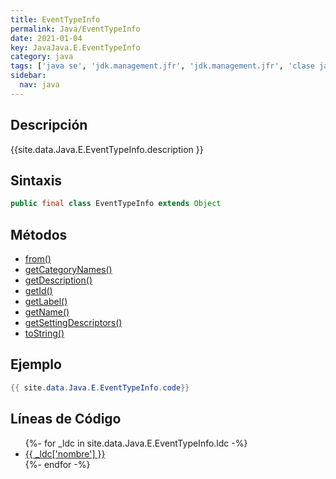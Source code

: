 ```yaml
---
title: EventTypeInfo
permalink: Java/EventTypeInfo
date: 2021-01-04
key: JavaJava.E.EventTypeInfo
category: java
tags: ['java se', 'jdk.management.jfr', 'jdk.management.jfr', 'clase java', 'Java 9']
sidebar: 
  nav: java
---
```


## Descripción
{{site.data.Java.E.EventTypeInfo.description }}

## Sintaxis
~~~java
public final class EventTypeInfo extends Object
~~~

## Métodos
* [from()](/Java/EventTypeInfo/from)
* [getCategoryNames()](/Java/EventTypeInfo/getCategoryNames)
* [getDescription()](/Java/EventTypeInfo/getDescription)
* [getId()](/Java/EventTypeInfo/getId)
* [getLabel()](/Java/EventTypeInfo/getLabel)
* [getName()](/Java/EventTypeInfo/getName)
* [getSettingDescriptors()](/Java/EventTypeInfo/getSettingDescriptors)
* [toString()](/Java/EventTypeInfo/toString)

## Ejemplo
~~~java
{{ site.data.Java.E.EventTypeInfo.code}}
~~~

## Líneas de Código
<ul>
{%- for _ldc in site.data.Java.E.EventTypeInfo.ldc -%}
   <li>
       <a href="{{_ldc['url'] }}">{{ _ldc['nombre'] }}</a>
   </li>
{%- endfor -%}
</ul>
